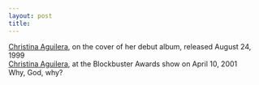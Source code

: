 ```yaml
---
layout: post
title: 
---
```


<a href="http://images.amazon.com/images/P/B00000JY9M.01.LZZZZZZZ.jpg">Christina Aguilera</a>, on the cover of her debut album, released August 24, 1999<br>
<a href="http://us.news2.yimg.com/us.yimg.com/p/nm/20010412/imdf11042001063553a.jpg">Christina Aguilera</a>, at the Blockbuster Awards show on April 10, 2001<br>
Why, God, why?
